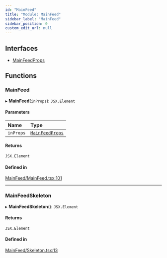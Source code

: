 ```yaml
---
id: "MainFeed"
title: "Module: MainFeed"
sidebar_label: "MainFeed"
sidebar_position: 0
custom_edit_url: null
---
```


## Interfaces

- [MainFeedProps](../interfaces/MainFeed.MainFeedProps.md)

## Functions

### MainFeed

▸ **MainFeed**(`inProps`): `JSX.Element`

#### Parameters

| Name | Type |
| :------ | :------ |
| `inProps` | [`MainFeedProps`](../interfaces/MainFeed.MainFeedProps.md) |

#### Returns

`JSX.Element`

#### Defined in

[MainFeed/MainFeed.tsx:101](https://github.com/selfcommunity/community-ui/blob/a7bfc2b/packages/sc-templates/src/components/MainFeed/MainFeed.tsx#L101)

___

### MainFeedSkeleton

▸ **MainFeedSkeleton**(): `JSX.Element`

#### Returns

`JSX.Element`

#### Defined in

[MainFeed/Skeleton.tsx:13](https://github.com/selfcommunity/community-ui/blob/a7bfc2b/packages/sc-templates/src/components/MainFeed/Skeleton.tsx#L13)
